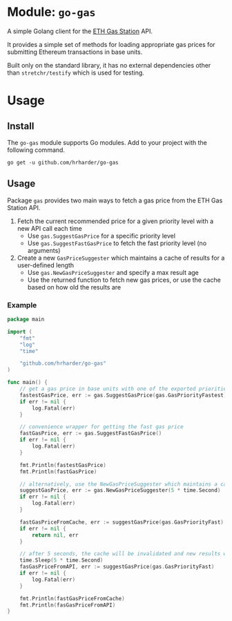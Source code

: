 # Module: `go-gas`

A simple Golang client for the [ETH Gas Station](https://ethgasstation.info) API.

It provides a simple set of methods for loading appropriate gas prices for submitting Ethereum transactions in base units.

Built only on the standard library, it has no external dependencies other than `stretchr/testify` which is used for testing.

# Usage

## Install

The `go-gas` module supports Go modules. Add to your project with the following command.

```
go get -u github.com/hrharder/go-gas
```

## Usage

Package `gas` provides two main ways to fetch a gas price from the ETH Gas Station API.

1. Fetch the current recommended price for a given priority level with a new API call each time
   - Use `gas.SuggestGasPrice` for a specific priority level
   - Use `gas.SuggestFastGasPrice` to fetch the fast priority level (no arguments)
1. Create a new `GasPriceSuggester` which maintains a cache of results for a user-defined length
   - Use `gas.NewGasPriceSuggester` and specify a max result age
   - Use the returned function to fetch new gas prices, or use the cache based on how old the results are


### Example

```go
package main

import (
    "fmt"
    "log"
    "time"

    "github.com/hrharder/go-gas"
)

func main() {
    // get a gas price in base units with one of the exported priorities (fast, fastest, safeLow, average)
    fastestGasPrice, err := gas.SuggestGasPrice(gas.GasPriorityFastest)
    if err != nil {
        log.Fatal(err)
    }

    // convenience wrapper for getting the fast gas price
    fastGasPrice, err := gas.SuggestFastGasPrice()
    if err != nil {
        log.Fatal(err)
    }

    fmt.Println(fastestGasPrice)
    fmt.Println(fastGasPrice)

    // alternatively, use the NewGasPriceSuggester which maintains a cache of results until they are older than max age
    suggestGasPrice, err := gas.NewGasPriceSuggester(5 * time.Second)
    if err != nil {
        log.Fatal(err)
    }

    fastGasPriceFromCache, err := suggestGasPrice(gas.GasPriorityFast)
    if err != nil {
        return nil, err
    }

    // after 5 seconds, the cache will be invalidated and new results will be fetched
    time.Sleep(5 * time.Second)
    fasGasPriceFromAPI, err := suggestGasPrice(gas.GasPriorityFast)
    if err != nil {
        log.Fatal(err)
    }

    fmt.Println(fastGasPriceFromCache)
    fmt.Println(fasGasPriceFromAPI)
}
```
